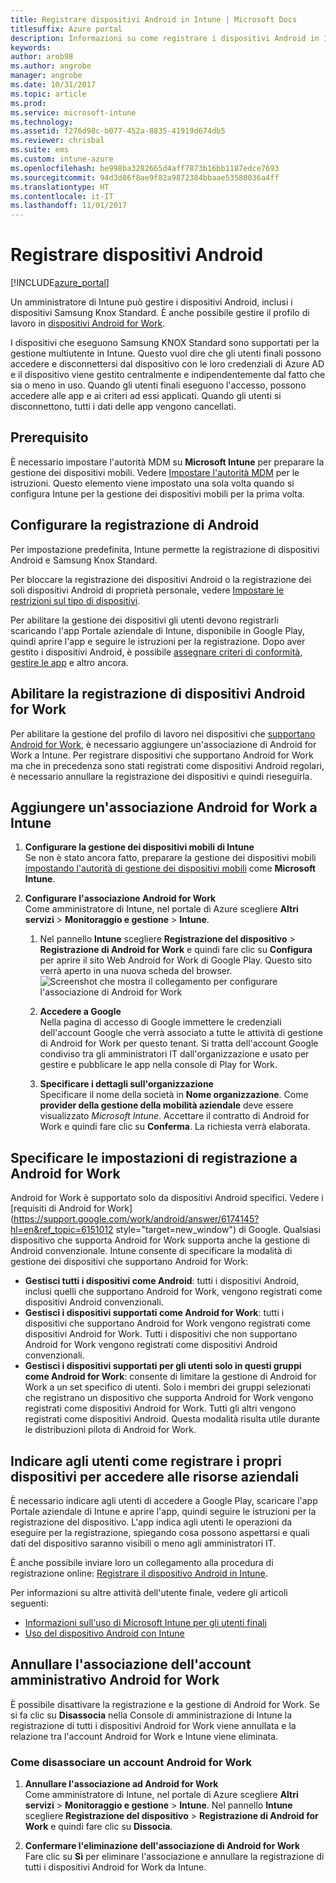 ```yaml
---
title: Registrare dispositivi Android in Intune | Microsoft Docs
titlesuffix: Azure portal
description: Informazioni su come registrare i dispositivi Android in Intune."
keywords: 
author: arob98
ms.author: angrobe
manager: angrobe
ms.date: 10/31/2017
ms.topic: article
ms.prod: 
ms.service: microsoft-intune
ms.technology: 
ms.assetid: f276d98c-b077-452a-8835-41919d674db5
ms.reviewer: chrisbal
ms.suite: ems
ms.custom: intune-azure
ms.openlocfilehash: be998ba3282665d4aff7873b16bb1187edce7693
ms.sourcegitcommit: 94d3d86f8ae9f82a9872384bbaae53580036a4ff
ms.translationtype: HT
ms.contentlocale: it-IT
ms.lasthandoff: 11/01/2017
---
```

# <a name="enroll-android-devices"></a>Registrare dispositivi Android

[!INCLUDE[azure_portal](./includes/azure_portal.md)]

Un amministratore di Intune può gestire i dispositivi Android, inclusi i dispositivi Samsung Knox Standard. È anche possibile gestire il profilo di lavoro in [dispositivi Android for Work](#enable-enrollment-of-android-for-work-devices).

I dispositivi che eseguono Samsung KNOX Standard sono supportati per la gestione multiutente in Intune. Questo vuol dire che gli utenti finali possono accedere e disconnettersi dal dispositivo con le loro credenziali di Azure AD e il dispositivo viene gestito centralmente e indipendentemente dal fatto che sia o meno in uso. Quando gli utenti finali eseguono l'accesso, possono accedere alle app e ai criteri ad essi applicati. Quando gli utenti si disconnettono, tutti i dati delle app vengono cancellati.

## <a name="prerequisite"></a>Prerequisito

È necessario impostare l'autorità MDM su **Microsoft Intune** per preparare la gestione dei dispositivi mobili. Vedere [Impostare l'autorità MDM](mdm-authority-set.md) per le istruzioni. Questo elemento viene impostato una sola volta quando si configura Intune per la gestione dei dispositivi mobili per la prima volta.

## <a name="set-up-android-enrollment"></a>Configurare la registrazione di Android

Per impostazione predefinita, Intune permette la registrazione di dispositivi Android e Samsung Knox Standard.

Per bloccare la registrazione dei dispositivi Android o la registrazione dei soli dispositivi Android di proprietà personale, vedere [Impostare le restrizioni sul tipo di dispositivi](enrollment-restrictions-set.md).

Per abilitare la gestione dei dispositivi gli utenti devono registrarli scaricando l'app Portale aziendale di Intune, disponibile in Google Play, quindi aprire l'app e seguire le istruzioni per la registrazione. Dopo aver gestito i dispositivi Android, è possibile [assegnare criteri di conformità](compliance-policy-create-android.md), [gestire le app](app-management.md) e altro ancora.

## <a name="enable-enrollment-of-android-for-work-devices"></a>Abilitare la registrazione di dispositivi Android for Work

Per abilitare la gestione del profilo di lavoro nei dispositivi che [supportano Android for Work](https://support.google.com/work/android/answer/6174145?hl=en&ref_topic=6151012), è necessario aggiungere un'associazione di Android for Work a Intune. Per registrare dispositivi che supportano Android for Work ma che in precedenza sono stati registrati come dispositivi Android regolari, è necessario annullare la registrazione dei dispositivi e quindi rieseguirla.

## <a name="add-android-for-work-binding-for-intune"></a>Aggiungere un'associazione Android for Work a Intune

1. **Configurare la gestione dei dispositivi mobili di Intune**<br>
Se non è stato ancora fatto, preparare la gestione dei dispositivi mobili [impostando l'autorità di gestione dei dispositivi mobili](mdm-authority-set.md) come **Microsoft Intune**.
2. **Configurare l'associazione Android for Work**<br>
    Come amministratore di Intune, nel portale di Azure scegliere **Altri servizi** > **Monitoraggio e gestione** > **Intune**.

    1. Nel pannello **Intune** scegliere **Registrazione del dispositivo** > **Registrazione di Android for Work** e quindi fare clic su **Configura** per aprire il sito Web Android for Work di Google Play. Questo sito verrà aperto in una nuova scheda del browser.
  ![Screenshot che mostra il collegamento per configurare l'associazione di Android for Work](./media/android-work-bind.png)

    2. **Accedere a Google**<br>
   Nella pagina di accesso di Google immettere le credenziali dell'account Google che verrà associato a tutte le attività di gestione di Android for Work per questo tenant. Si tratta dell'account Google condiviso tra gli amministratori IT dall'organizzazione e usato per gestire e pubblicare le app nella console di Play for Work.

    3. **Specificare i dettagli sull'organizzazione**<br>
   Specificare il nome della società in **Nome organizzazione**. Come **provider della gestione della mobilità aziendale** deve essere visualizzato *Microsoft Intune*. Accettare il contratto di Android for Work e quindi fare clic su **Conferma**. La richiesta verrà elaborata.

## <a name="specify-android-for-work-enrollment-settings"></a>Specificare le impostazioni di registrazione a Android for Work
   Android for Work è supportato solo da dispositivi Android specifici. Vedere i [requisiti di Android for Work](https://support.google.com/work/android/answer/6174145?hl=en&ref_topic=6151012 style="target=new_window") di Google. Qualsiasi dispositivo che supporta Android for Work supporta anche la gestione di Android convenzionale.  Intune consente di specificare la modalità di gestione dei dispositivi che supportano Android for Work:

   - **Gestisci tutti i dispositivi come Android**: tutti i dispositivi Android, inclusi quelli che supportano Android for Work, vengono registrati come dispositivi Android convenzionali.
   - **Gestisci i dispositivi supportati come Android for Work**: tutti i dispositivi che supportano Android for Work vengono registrati come dispositivi Android for Work. Tutti i dispositivi che non supportano Android for Work vengono registrati come dispositivi Android convenzionali.
   - **Gestisci i dispositivi supportati per gli utenti solo in questi gruppi come Android for Work**: consente di limitare la gestione di Android for Work a un set specifico di utenti. Solo i membri dei gruppi selezionati che registrano un dispositivo che supporta Android for Work vengono registrati come dispositivi Android for Work. Tutti gli altri vengono registrati come dispositivi Android. Questa modalità risulta utile durante le distribuzioni pilota di Android for Work.

<!--  ## Next steps for Android for Work
After configuring the Android for Work binding and settings, you can do the following:
- [Deploy Android for Work apps](android-for-work-apps.md)
- [Add Android for Work configuration policies](android-for-work-policy-settings-in-microsoft-intune.md)  -->

## <a name="tell-your-users-how-to-enroll-their-devices-to-access-company-resources"></a>Indicare agli utenti come registrare i propri dispositivi per accedere alle risorse aziendali

È necessario indicare agli utenti di accedere a Google Play, scaricare l'app Portale aziendale di Intune e aprire l'app, quindi seguire le istruzioni per la registrazione del dispositivo. L'app indica agli utenti le operazioni da eseguire per la registrazione, spiegando cosa possono aspettarsi e quali dati del dispositivo saranno visibili o meno agli amministratori IT.

È anche possibile inviare loro un collegamento alla procedura di registrazione online: [Registrare il dispositivo Android in Intune](https://docs.microsoft.com/intune-user-help/enroll-your-device-in-intune-android).

Per informazioni su altre attività dell'utente finale, vedere gli articoli seguenti:

- [Informazioni sull'uso di Microsoft Intune per gli utenti finali](end-user-educate.md)
- [Uso del dispositivo Android con Intune](https://docs.microsoft.com/intune-user-help/using-your-android-device-with-intune)

## <a name="unbinding-your-android-for-work-administrative-account"></a>Annullare l'associazione dell'account amministrativo Android for Work

È possibile disattivare la registrazione e la gestione di Android for Work. Se si fa clic su **Disassocia** nella Console di amministrazione di Intune la registrazione di tutti i dispositivi Android for Work viene annullata e la relazione tra l'account Android for Work e Intune viene eliminata.

### <a name="how-to-unbind-an-android-for-work-account"></a>Come disassociare un account Android for Work

1. **Annullare l'associazione ad Android for Work**<br>
    Come amministratore di Intune, nel portale di Azure scegliere **Altri servizi** > **Monitoraggio e gestione** > **Intune**.  Nel pannello **Intune** scegliere **Registrazione del dispositivo** > **Registrazione di Android for Work** e quindi fare clic su **Dissocia**.

2. **Confermare l'eliminazione dell'associazione di Android for Work**<br>
  Fare clic su **Sì** per eliminare l'associazione e annullare la registrazione di tutti i dispositivi Android for Work da Intune.
